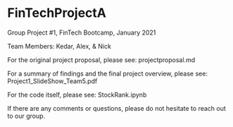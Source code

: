 # FinTechProjectA
Group Project #1, FinTech Bootcamp, January 2021

Team Members:
Kedar, Alex, & Nick

For the original project proposal, please see: projectproposal.md

For a summary of findings and the final project overview, please see: Project1_SlideShow_Team5.pdf

For the code itself, please see: StockRank.ipynb

If there are any comments or questions, please do not hesitate to reach out to our group.
